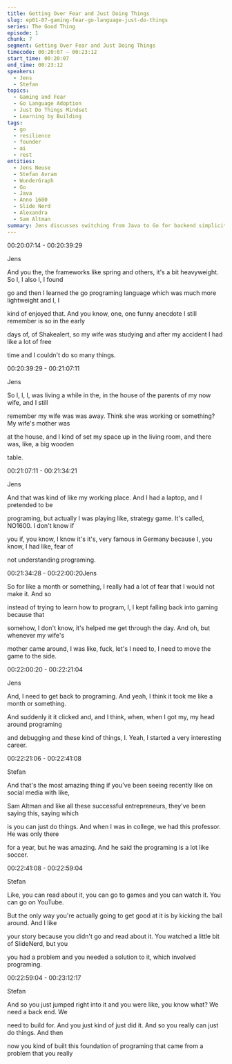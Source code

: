 ```yaml
---
title: Getting Over Fear and Just Doing Things
slug: ep01-07-gaming-fear-go-language-just-do-things
series: The Good Thing
episode: 1
chunk: 7
segment: Getting Over Fear and Just Doing Things
timecode: 00:20:07 – 00:23:12
start_time: 00:20:07
end_time: 00:23:12
speakers:
  - Jens
  - Stefan
topics:
  - Gaming and Fear
  - Go Language Adoption
  - Just Do Things Mindset
  - Learning by Building
tags:
  - go
  - resilience
  - founder
  - ai
  - rest
entities:
  - Jens Neuse
  - Stefan Avram
  - WunderGraph
  - Go
  - Java
  - Anno 1600
  - Slide Nerd
  - Alexandra
  - Sam Altman
summary: Jens discusses switching from Java to Go for backend simplicity but admits he initially avoided programming out of fear, spending a month playing the game Anno 1600. He humorously recalls pretending to code when his future mother-in-law was around, hiding the game window. Once programming “clicked,” his confidence grew, launching his career. Stefan underscores the lesson: the best way to learn programming is by actively building things, not just consuming tutorials
---
```



00:20:07:14 - 00:20:39:29

Jens

And you the, the frameworks like spring and others, it's a bit heavyweight. So I, I also I, I found

go and then I learned the go programing language which was much more lightweight and I, I

kind of enjoyed that. And you know, one, one funny anecdote I still remember is so in the early

days of, of Shakealert, so my wife was studying and after my accident I had like a lot of free

time and I couldn't do so many things.

00:20:39:29 - 00:21:07:11

Jens

So I, I, I, was living a while in the, in the house of the parents of my now wife, and I still

remember my wife was was away. Think she was working or something? My wife's mother was

at the house, and I kind of set my space up in the living room, and there was, like, a big wooden

table.

00:21:07:11 - 00:21:34:21

Jens

And that was kind of like my working place. And I had a laptop, and I pretended to be

programing, but actually I was playing like, strategy game. It's called, NO1600. I don't know if

you if, you know, I know it's it's, very famous in Germany because I, you know, I had like, fear of

not understanding programing.

00:21:34:28 - 00:22:00:20Jens

So for like a month or something, I really had a lot of fear that I would not make it. And so

instead of trying to learn how to program, I, I kept falling back into gaming because that

somehow, I don't know, it's helped me get through the day. And oh, but whenever my wife's

mother came around, I was like, fuck, let's I need to, I need to move the game to the side.

00:22:00:20 - 00:22:21:04

Jens

And, I need to get back to programing. And yeah, I think it took me like a month or something.

And suddenly it it clicked and, and I think, when, when I got my, my head around programing

and debugging and these kind of things, I. Yeah, I started a very interesting career.

00:22:21:06 - 00:22:41:08

Stefan

And that's the most amazing thing if you've been seeing recently like on social media with like,

Sam Altman and like all these successful entrepreneurs, they've been saying this, saying which

is you can just do things. And when I was in college, we had this professor. He was only there

for a year, but he was amazing. And he said the programing is a lot like soccer.

00:22:41:08 - 00:22:59:04

Stefan

Like, you can read about it, you can go to games and you can watch it. You can go on YouTube.

But the only way you're actually going to get good at it is by kicking the ball around. And I like

your story because you didn't go and read about it. You watched a little bit of SlideNerd, but you

you had a problem and you needed a solution to it, which involved programing.

00:22:59:04 - 00:23:12:17

Stefan

And so you just jumped right into it and you were like, you know what? We need a back end. We

need to build for. And you just kind of just did it. And so you really can just do things. And then

now you kind of built this foundation of programing that came from a problem that you really

